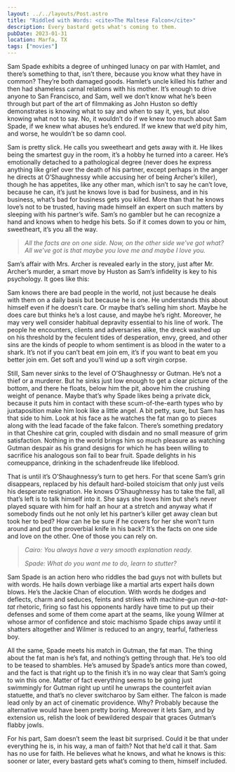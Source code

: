 ```yaml
---
layout: ../../layouts/Post.astro
title: "Riddled with Words: <cite>The Maltese Falcon</cite>"
description: Every bastard gets what's coming to them.
pubDate: 2023-01-31
location: Marfa, TX
tags: ["movies"]
---
```


Sam Spade exhibits a degree of unhinged lunacy on par with Hamlet, and there’s something to that, isn’t there, because you know what they have in common? They’re both damaged goods. Hamlet’s uncle killed his father and then had shameless carnal relations with his mother. It’s enough to drive anyone to San Francisco, and Sam, well we don’t know what he’s been through but part of the art of filmmaking as John Huston so deftly demonstrates is knowing what to say and when to say it, yes, but also knowing what not to say. No, it wouldn’t do if we knew too much about Sam Spade, if we knew what abuses he’s endured. If we knew that we’d pity him, and worse, he wouldn’t be so damn cool.

Sam is pretty slick. He calls you sweetheart and gets away with it. He likes being the smartest guy in the room, it’s a hobby he turned into a career. He’s emotionally detached to a pathological degree (never does he express anything like grief over the death of his partner, except perhaps in the anger he directs at O’Shaughnessy while accusing her of being Archer’s killer), though he has appetites, like any other man, which isn’t to say he can’t love, because he can, it’s just he knows love is bad for business, and in his business, what’s bad for business gets you killed. More than that he knows love’s not to be trusted, having made himself an expert on such matters by sleeping with his partner’s wife. Sam’s no gambler but he can recognize a hand and knows when to hedge his bets. So if it comes down to you or him, sweetheart, it’s you all the way.

> *All the facts are on one side. Now, on the other side we’ve got what? All we’ve got is that maybe you love me and maybe I love you.*

Sam’s affair with Mrs. Archer is revealed early in the story, just after Mr. Archer’s murder, a smart move by Huston as Sam’s infidelity is key to his psychology. It goes like this:

Sam knows there are bad people in the world, not just because he deals with them on a daily basis but because he is one. He understands this about himself even if he doesn’t care. Or maybe that’s selling him short. Maybe he does care but thinks he’s a lost cause, and maybe he’s right. Moreover, he may very well consider habitual depravity essential to his line of work. The people he encounters, clients and adversaries alike, the dreck washed up on his threshold by the feculent tides of desperation, envy, greed, and other sins are the kinds of people to whom sentiment is as blood in the water to a shark. It’s not if you can’t beat em join em, it’s if you want to beat em you better join em. Get soft and you’ll wind up a soft virgin corpse.

Still, Sam never sinks to the level of O’Shaughnessy or Gutman. He’s not a thief or a murderer. But he sinks just low enough to get a clear picture of the bottom, and there he floats, below him the pit, above him the crushing weight of penance. Maybe that’s why Spade likes being a private dick, because it puts him in contact with these scum-of-the-earth types who by juxtaposition make him look like a little angel. A bit petty, sure, but Sam has that side to him. Look at his face as he watches the fat man go to pieces along with the lead facade of the fake falcon. There’s something predatory in that Cheshire cat grin, coupled with disdain and no small measure of grim satisfaction. Nothing in the world brings him so much pleasure as watching Gutman despair as his grand designs for which he has been willing to sacrifice his analogous son fail to bear fruit. Spade delights in his comeuppance, drinking in the schadenfreude like lifeblood.

That is until it’s O’Shaughnessy’s turn to get hers. For that scene Sam’s grin disappears, replaced by his default hard-boiled stoicism that only just veils his desperate resignation. He knows O’Shaughnessy has to take the fall, all that’s left is to talk himself into it. She says she loves him but she’s never played square with him for half an hour at a stretch and anyway what if somebody finds out he not only let his partner’s killer get away clean but took her to bed? How can he be sure if he covers for her she won’t turn around and put the proverbial knife in his back? It’s the facts on one side and love on the other. One of those you can rely on.

> *Cairo: You always have a very smooth explanation ready.*
>
> *Spade: What do you want me to do, learn to stutter?*

Sam Spade is an action hero who riddles the bad guys not with bullets but with words. He hails down verbiage like a martial arts expert hails down blows. He’s the Jackie Chan of elocution. With words he dodges and deflects, charm and  seduces, feints and strikes with machine-gun *rat-a-tat-tat* rhetoric, firing so fast his opponents hardly have time to put up their defenses and some of them come apart at the seams, like young Wilmer at whose armor of confidence and stoic machismo Spade chips away until it shatters altogether and Wilmer is reduced to an angry, tearful, fatherless boy.

All the same, Spade meets his match in Gutman, the fat man. The thing about the fat man is he’s fat, and nothing’s getting through that. He’s too old to be teased to shambles. He’s amused by Spade’s antics more than cowed, and the fact is that right up to the finish it’s in no way clear that Sam’s going to win this one. Matter of fact everything seems to be going just swimmingly for Gutman right up until he unwraps the counterfeit avian statuette, and that’s no clever switcharoo by Sam either. The falcon is made lead only by an act of cinematic providence. Why? Probably because the alternative would have been pretty boring. Moreover it lets Sam, and by extension us, relish the look of bewildered despair that graces Gutman’s flabby jowls.

For his part, Sam doesn’t seem the least bit surprised. Could it be that under everything he is, in his way, a man of faith? Not that he’d call it that. Sam has no use for faith. He believes what he knows, and what he knows is this: sooner or later, every bastard gets what’s coming to them, himself included.
